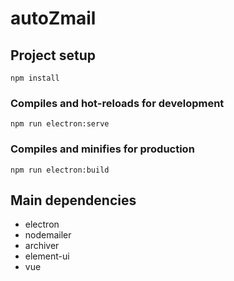 # autoZmail

## Project setup
```
npm install
```

### Compiles and hot-reloads for development
```
npm run electron:serve
```

### Compiles and minifies for production
```
npm run electron:build
```

## Main dependencies
- electron
- nodemailer
- archiver
- element-ui
- vue